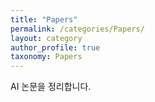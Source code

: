 ```yaml
---
title: "Papers"
permalink: /categories/Papers/
layout: category
author_profile: true
taxonomy: Papers
---
```


AI 논문을 정리합니다.
